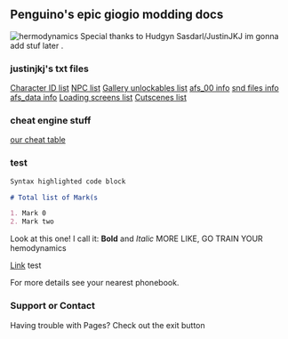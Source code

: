 ## Penguino's epic giogio modding docs
![hermodynamics](https://cdn.discordapp.com/attachments/633108228661575681/633120632632115201/jon_vs_minorities.gif)
Special thanks to Hudgyn Sasdarl/JustinJKJ
im gonna add stuf later .

### justinjkj's txt files

[Character ID list](https://raw.githubusercontent.com/penguino118/penguino118.github.io/master/giogiochr.txt)
[NPC list](https://raw.githubusercontent.com/penguino118/penguino118.github.io/master/giogionpc.txt)
[Gallery unlockables list](https://raw.githubusercontent.com/penguino118/penguino118.github.io/master/giogiogallery.txt)
[afs_00 info](https://raw.githubusercontent.com/penguino118/penguino118.github.io/master/giogioadk.txt)
[snd files info](https://raw.githubusercontent.com/penguino118/penguino118.github.io/master/giogiosnd.txt)
[afs_data info](https://raw.githubusercontent.com/penguino118/penguino118.github.io/master/giogiofiles.txt)
[Loading screens list](https://raw.githubusercontent.com/penguino118/penguino118.github.io/master/giogioloadscreen.txt)
[Cutscenes list](https://raw.githubusercontent.com/penguino118/penguino118.github.io/master/giogioscript.txt)

### cheat engine stuff

[our cheat table](https://github.com/penguino118/penguino118.github.io/blob/master/gio.CT)

### test

```markdown
Syntax highlighted code block

# Total list of Mark(s

1. Mark 0
2. Mark two

```
Look at this one! I call it: **Bold** and _Italic_
MORE LIKE, GO TRAIN YOUR hemodynamics


[Link](https://cdn.discordapp.com/attachments/633108228661575681/633120609987198976/garfeidl_stdetrrip.gif) test

For more details see your nearest phonebook.

### Support or Contact
 
Having trouble with Pages? Check out the exit button
